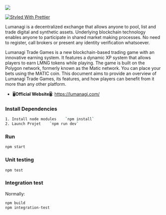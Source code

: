 ![](/public/favicon.ico)

[![Styled With Prettier](https://img.shields.io/badge/code_style-prettier-ff69b4.svg)](https://prettier.io/)

Lumanagi is a decentralized exchange that allows anyone to pool, list and trade digital and synthetic assets. Underlying blockchain technology enables anyone to participate in shared market making processes. No need to register, call brokers or present any identity verification whatsoever.

Lumanagi Trade Games is a new blockchain-based trading game with an innovative earning system. It features a dynamic XP system that allows players to earn LMNG tokens while playing. The game is built on the Polygon network, formerly known as the Matic network. You can place your bets using the MATIC coin. This document aims to provide an overview of Lumanagi Trade Games, its features, and how players can benefit from it more than any other platform.

- 🖥**Official Website**🖥: <https://lumanagi.com/>


### Install Dependencies

```bash
1. Install node modules    `npm install`
2. Launch Projet    `npm run dev`
```

### Run

```bash
npm start
```

### Unit testing

```bash
npm test
```

### Integration test

Normally:

```bash
npm build
npm integration-test
```
